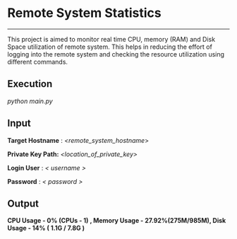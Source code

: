 # Remote System Statistics
------------------------

This project is aimed to monitor real time CPU, memory (RAM) and Disk Space utilization of remote system.
This helps in reducing the effort of logging into the remote system and checking the resource utilization using different commands.

Execution
---------
_python main.py_

Input
-----
**Target Hostname** : _<remote_system_hostname_>

**Private Key Path:** _<location_of_private_key>_

**Login User** : _< username >_

**Password** : _< password >_

Output
------

**CPU Usage - 0% (CPUs - 1) , Memory Usage - 27.92%(275M/985M), Disk Usage - 14% ( 1.1G / 7.8G )**
